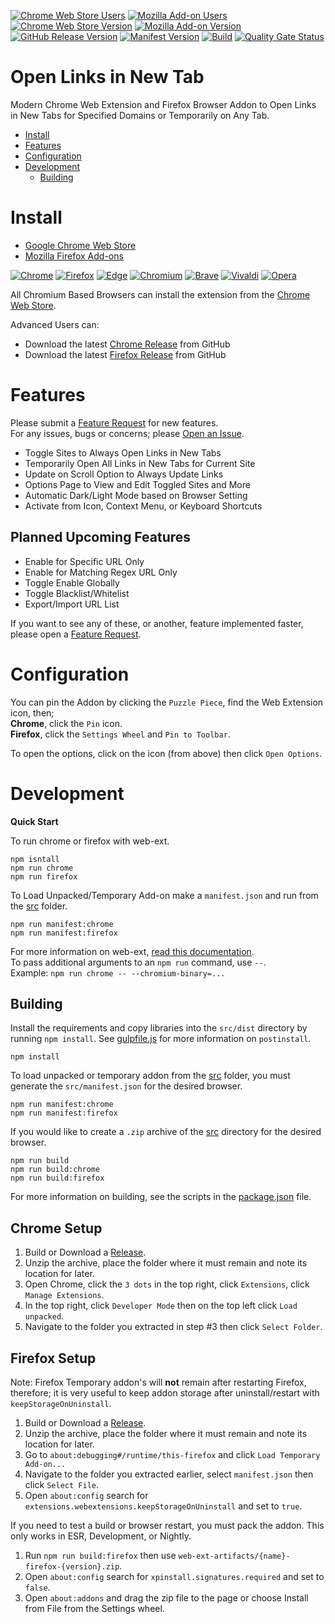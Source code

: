 [![Chrome Web Store Users](https://img.shields.io/chrome-web-store/users/efahmjakjnnmleokcaomicgfhobabdkc?logo=google&logoColor=white&label=google%20users)](https://chromewebstore.google.com/detail/open-links-in-new-tab/efahmjakjnnmleokcaomicgfhobabdkc)
[![Mozilla Add-on Users](https://img.shields.io/amo/users/open-links-in-new-tab?logo=mozilla&label=mozilla%20users)](https://addons.mozilla.org/addon/open-links-in-new-tab)
[![Chrome Web Store Version](https://img.shields.io/chrome-web-store/v/efahmjakjnnmleokcaomicgfhobabdkc?label=chrome&logo=googlechrome)](https://chromewebstore.google.com/detail/open-links-in-new-tab/efahmjakjnnmleokcaomicgfhobabdkc)
[![Mozilla Add-on Version](https://img.shields.io/amo/v/open-links-in-new-tab?label=firefox&logo=firefox)](https://addons.mozilla.org/addon/open-links-in-new-tab)
[![GitHub Release Version](https://img.shields.io/github/v/release/cssnr/open-links-in-new-tab?logo=github)](https://github.com/cssnr/open-links-in-new-tab/releases/latest)
[![Manifest Version](https://img.shields.io/github/manifest-json/v/cssnr/open-links-in-new-tab?filename=manifest.json&logo=json&label=manifest)](https://github.com/cssnr/open-links-in-new-tab/blob/master/manifest.json)
[![Build](https://github.com/cssnr/open-links-in-new-tab/actions/workflows/build.yaml/badge.svg)](https://github.com/cssnr/open-links-in-new-tab/actions/workflows/build.yaml)
[![Quality Gate Status](https://sonarcloud.io/api/project_badges/measure?project=cssnr_open-links-in-new-tab&metric=alert_status&label=quality)](https://sonarcloud.io/summary/overall?id=cssnr_open-links-in-new-tab)
# Open Links in New Tab

Modern Chrome Web Extension and Firefox Browser Addon to Open Links in New Tabs for Specified Domains or Temporarily on Any Tab.

*   [Install](#install)
*   [Features](#features)
*   [Configuration](#configuration)
*   [Development](#development)
    -   [Building](#building)

# Install

*   [Google Chrome Web Store](https://chromewebstore.google.com/detail/open-links-in-new-tab/efahmjakjnnmleokcaomicgfhobabdkc)
*   [Mozilla Firefox Add-ons](https://addons.mozilla.org/addon/open-links-in-new-tab)

[![Chrome](https://raw.githubusercontent.com/alrra/browser-logos/main/src/chrome/chrome_48x48.png)](https://chromewebstore.google.com/detail/open-links-in-new-tab/efahmjakjnnmleokcaomicgfhobabdkc)
[![Firefox](https://raw.githubusercontent.com/alrra/browser-logos/main/src/firefox/firefox_48x48.png)](https://addons.mozilla.org/addon/open-links-in-new-tab)
[![Edge](https://raw.githubusercontent.com/alrra/browser-logos/main/src/edge/edge_48x48.png)](https://chromewebstore.google.com/detail/open-links-in-new-tab/efahmjakjnnmleokcaomicgfhobabdkc)
[![Chromium](https://raw.githubusercontent.com/alrra/browser-logos/main/src/chromium/chromium_48x48.png)](https://chromewebstore.google.com/detail/open-links-in-new-tab/efahmjakjnnmleokcaomicgfhobabdkc)
[![Brave](https://raw.githubusercontent.com/alrra/browser-logos/main/src/brave/brave_48x48.png)](https://chromewebstore.google.com/detail/open-links-in-new-tab/efahmjakjnnmleokcaomicgfhobabdkc)
[![Vivaldi](https://raw.githubusercontent.com/alrra/browser-logos/main/src/vivaldi/vivaldi_48x48.png)](https://chromewebstore.google.com/detail/open-links-in-new-tab/efahmjakjnnmleokcaomicgfhobabdkc)
[![Opera](https://raw.githubusercontent.com/alrra/browser-logos/main/src/opera/opera_48x48.png)](https://chromewebstore.google.com/detail/open-links-in-new-tab/efahmjakjnnmleokcaomicgfhobabdkc)

All Chromium Based Browsers can install the extension from the
[Chrome Web Store](https://chromewebstore.google.com/detail/open-links-in-new-tab/efahmjakjnnmleokcaomicgfhobabdkc).

Advanced Users can:
*   Download the latest [Chrome Release](https://github.com/cssnr/open-links-in-new-tab/releases/latest/download/open_links_in_new_tab-chrome.crx) from GitHub
*   Download the latest [Firefox Release](https://github.com/cssnr/open-links-in-new-tab/releases/latest/download/open_links_in_new_tab-firefox.xpi) from GitHub

# Features

Please submit a [Feature Request](https://github.com/cssnr/open-links-in-new-tab/discussions/new?category=feature-requests) for new features.   
For any issues, bugs or concerns; please [Open an Issue](https://github.com/cssnr/open-links-in-new-tab/issues/new).

*   Toggle Sites to Always Open Links in New Tabs
*   Temporarily Open All Links in New Tabs for Current Site
*   Update on Scroll Option to Always Update Links
*   Options Page to View and Edit Toggled Sites and More
*   Automatic Dark/Light Mode based on Browser Setting
*   Activate from Icon, Context Menu, or Keyboard Shortcuts

## Planned Upcoming Features

*   Enable for Specific URL Only
*   Enable for Matching Regex URL Only
*   Toggle Enable Globally
*   Toggle Blacklist/Whitelist
*   Export/Import URL List

If you want to see any of these, or another, feature implemented faster, please open a
[Feature Request](https://github.com/cssnr/open-links-in-new-tab/discussions/new?category=feature-requests).

# Configuration

You can pin the Addon by clicking the `Puzzle Piece`, find the Web Extension icon, then;  
**Chrome**, click the `Pin` icon.  
**Firefox**, click the `Settings Wheel` and `Pin to Toolbar`.  

To open the options, click on the icon (from above) then click `Open Options`.

# Development

**Quick Start**

To run chrome or firefox with web-ext.
```shell
npm isntall
npm run chrome
npm run firefox
```

To Load Unpacked/Temporary Add-on make a `manifest.json` and run from the [src](src) folder.
```shell
npm run manifest:chrome
npm run manifest:firefox
```

For more information on web-ext, [read this documentation](https://extensionworkshop.com/documentation/develop/web-ext-command-reference/).  
To pass additional arguments to an `npm run` command, use `--`.  
Example: `npm run chrome -- --chromium-binary=...`

## Building

Install the requirements and copy libraries into the `src/dist` directory by running `npm install`.
See [gulpfile.js](gulpfile.js) for more information on `postinstall`.
```shell
npm install
```

To load unpacked or temporary addon from the [src](src) folder, you must generate the `src/manifest.json` for the desired browser.
```shell
npm run manifest:chrome
npm run manifest:firefox
```

If you would like to create a `.zip` archive of the [src](src) directory for the desired browser.
```shell
npm run build
npm run build:chrome
npm run build:firefox
```

For more information on building, see the scripts in the [package.json](package.json) file.

## Chrome Setup

1.  Build or Download a [Release](https://github.com/cssnr/open-links-in-new-tab/releases).
1.  Unzip the archive, place the folder where it must remain and note its location for later.
1.  Open Chrome, click the `3 dots` in the top right, click `Extensions`, click `Manage Extensions`.
1.  In the top right, click `Developer Mode` then on the top left click `Load unpacked`.
1.  Navigate to the folder you extracted in step #3 then click `Select Folder`.

## Firefox Setup

Note: Firefox Temporary addon's will **not** remain after restarting Firefox, therefore;
it is very useful to keep addon storage after uninstall/restart with `keepStorageOnUninstall`.

1.  Build or Download a [Release](https://github.com/cssnr/open-links-in-new-tab/releases).
1.  Unzip the archive, place the folder where it must remain and note its location for later.
1.  Go to `about:debugging#/runtime/this-firefox` and click `Load Temporary Add-on...`
1.  Navigate to the folder you extracted earlier, select `manifest.json` then click `Select File`.
1.  Open `about:config` search for `extensions.webextensions.keepStorageOnUninstall` and set to `true`.

If you need to test a build or browser restart, you must pack the addon.
This only works in ESR, Development, or Nightly.

1.  Run `npm run build:firefox` then use `web-ext-artifacts/{name}-firefox-{version}.zip`.
1.  Open `about:config` search for `xpinstall.signatures.required` and set to `false`.
1.  Open `about:addons` and drag the zip file to the page or choose Install from File from the Settings wheel.
